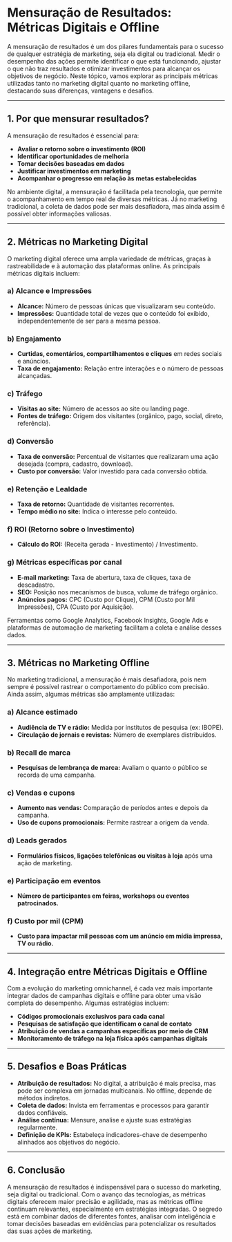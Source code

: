 # Mensuração de Resultados: Métricas Digitais e Offline

A mensuração de resultados é um dos pilares fundamentais para o sucesso de qualquer estratégia de marketing, seja ela digital ou tradicional. Medir o desempenho das ações permite identificar o que está funcionando, ajustar o que não traz resultados e otimizar investimentos para alcançar os objetivos de negócio. Neste tópico, vamos explorar as principais métricas utilizadas tanto no marketing digital quanto no marketing offline, destacando suas diferenças, vantagens e desafios.

---

## 1. Por que mensurar resultados?

A mensuração de resultados é essencial para:

- **Avaliar o retorno sobre o investimento (ROI)**
- **Identificar oportunidades de melhoria**
- **Tomar decisões baseadas em dados**
- **Justificar investimentos em marketing**
- **Acompanhar o progresso em relação às metas estabelecidas**

No ambiente digital, a mensuração é facilitada pela tecnologia, que permite o acompanhamento em tempo real de diversas métricas. Já no marketing tradicional, a coleta de dados pode ser mais desafiadora, mas ainda assim é possível obter informações valiosas.

---

## 2. Métricas no Marketing Digital

O marketing digital oferece uma ampla variedade de métricas, graças à rastreabilidade e à automação das plataformas online. As principais métricas digitais incluem:

### a) **Alcance e Impressões**
- **Alcance:** Número de pessoas únicas que visualizaram seu conteúdo.
- **Impressões:** Quantidade total de vezes que o conteúdo foi exibido, independentemente de ser para a mesma pessoa.

### b) **Engajamento**
- **Curtidas, comentários, compartilhamentos e cliques** em redes sociais e anúncios.
- **Taxa de engajamento:** Relação entre interações e o número de pessoas alcançadas.

### c) **Tráfego**
- **Visitas ao site:** Número de acessos ao site ou landing page.
- **Fontes de tráfego:** Origem dos visitantes (orgânico, pago, social, direto, referência).

### d) **Conversão**
- **Taxa de conversão:** Percentual de visitantes que realizaram uma ação desejada (compra, cadastro, download).
- **Custo por conversão:** Valor investido para cada conversão obtida.

### e) **Retenção e Lealdade**
- **Taxa de retorno:** Quantidade de visitantes recorrentes.
- **Tempo médio no site:** Indica o interesse pelo conteúdo.

### f) **ROI (Retorno sobre o Investimento)**
- **Cálculo do ROI:** (Receita gerada - Investimento) / Investimento.

### g) **Métricas específicas por canal**
- **E-mail marketing:** Taxa de abertura, taxa de cliques, taxa de descadastro.
- **SEO:** Posição nos mecanismos de busca, volume de tráfego orgânico.
- **Anúncios pagos:** CPC (Custo por Clique), CPM (Custo por Mil Impressões), CPA (Custo por Aquisição).

Ferramentas como Google Analytics, Facebook Insights, Google Ads e plataformas de automação de marketing facilitam a coleta e análise desses dados.

---

## 3. Métricas no Marketing Offline

No marketing tradicional, a mensuração é mais desafiadora, pois nem sempre é possível rastrear o comportamento do público com precisão. Ainda assim, algumas métricas são amplamente utilizadas:

### a) **Alcance estimado**
- **Audiência de TV e rádio:** Medida por institutos de pesquisa (ex: IBOPE).
- **Circulação de jornais e revistas:** Número de exemplares distribuídos.

### b) **Recall de marca**
- **Pesquisas de lembrança de marca:** Avaliam o quanto o público se recorda de uma campanha.

### c) **Vendas e cupons**
- **Aumento nas vendas:** Comparação de períodos antes e depois da campanha.
- **Uso de cupons promocionais:** Permite rastrear a origem da venda.

### d) **Leads gerados**
- **Formulários físicos, ligações telefônicas ou visitas à loja** após uma ação de marketing.

### e) **Participação em eventos**
- **Número de participantes em feiras, workshops ou eventos patrocinados.**

### f) **Custo por mil (CPM)**
- **Custo para impactar mil pessoas com um anúncio em mídia impressa, TV ou rádio.**

---

## 4. Integração entre Métricas Digitais e Offline

Com a evolução do marketing omnichannel, é cada vez mais importante integrar dados de campanhas digitais e offline para obter uma visão completa do desempenho. Algumas estratégias incluem:

- **Códigos promocionais exclusivos para cada canal**
- **Pesquisas de satisfação que identificam o canal de contato**
- **Atribuição de vendas a campanhas específicas por meio de CRM**
- **Monitoramento de tráfego na loja física após campanhas digitais**

---

## 5. Desafios e Boas Práticas

- **Atribuição de resultados:** No digital, a atribuição é mais precisa, mas pode ser complexa em jornadas multicanais. No offline, depende de métodos indiretos.
- **Coleta de dados:** Invista em ferramentas e processos para garantir dados confiáveis.
- **Análise contínua:** Mensure, analise e ajuste suas estratégias regularmente.
- **Definição de KPIs:** Estabeleça indicadores-chave de desempenho alinhados aos objetivos do negócio.

---

## 6. Conclusão

A mensuração de resultados é indispensável para o sucesso do marketing, seja digital ou tradicional. Com o avanço das tecnologias, as métricas digitais oferecem maior precisão e agilidade, mas as métricas offline continuam relevantes, especialmente em estratégias integradas. O segredo está em combinar dados de diferentes fontes, analisar com inteligência e tomar decisões baseadas em evidências para potencializar os resultados das suas ações de marketing.